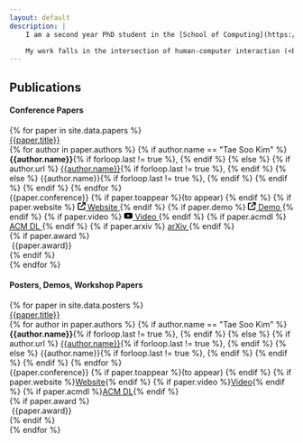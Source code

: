 ```yaml
---
layout: default
description: |
    I am a second year PhD student in the [School of Computing](https://cs.kaist.ac.kr/){:target="_blank"} at [KAIST](https://www.kaist.ac.kr/){:target="_blank"}. I work with [Juho Kim](https://juhokim.com/){:target="_blank"} as a member of [KIXLAB](https://www.kixlab.org/){:target="_blank"}.

    My work falls in the intersection of human-computer interaction (<b>HCI</b>) and artificial intelligence (<b>AI</b>). I design interaction techniques powered by machine learning (ML) models that enable and facilitate <b>intent-driven creation</b> (e.g., design, writing). Recently, I have been interested in investigating how to <b>modularize</b> ML models or pipelines to enable users to interact with these modules to manipulate these pipelines.
---
```


## Publications

#### Conference Papers

<div>
{% for paper in site.data.papers %}
    <div class="paper-cont">
        <div class="paper-img-cont" style="background-image:url({{paper.img | relative_url}})"></div>
        <div style="flex:1">
            <div class="paper-line"><a href="{{paper.url}}" target="_blank">{{paper.title}}</a></div>
            <div class="paper-line">
                {% for author in paper.authors %}
                    {% if author.name == "Tae Soo Kim" %}
                        <strong>{{author.name}}</strong>{% if forloop.last != true %}, {% endif %}
                    {% else %}
                        {% if author.url %}
                            <a href="{{author.url}}" target="_blank">{{author.name}}</a>{% if forloop.last != true %}, {% endif %}
                        {% else %}
                            {{author.name}}{% if forloop.last != true %}, {% endif %}
                        {% endif %}
                    {% endif %}
                {% endfor %}
            </div>
            <div class="paper-line">
                <span class="paper-deets">{{paper.conference}} {% if paper.toappear %}(to appear) {% endif %}</span>
                {% if paper.website %}
                    <span class="paper-deets">
                        <a href="{{paper.website}}" target="_blank">
                            <svg xmlns="http://www.w3.org/2000/svg" height="1em" viewBox="0 0 512 512"><!--! Font Awesome Free 6.4.2 by @fontawesome - https://fontawesome.com License - https://fontawesome.com/license (Commercial License) Copyright 2023 Fonticons, Inc. --><path d="M320 0c-17.7 0-32 14.3-32 32s14.3 32 32 32h82.7L201.4 265.4c-12.5 12.5-12.5 32.8 0 45.3s32.8 12.5 45.3 0L448 109.3V192c0 17.7 14.3 32 32 32s32-14.3 32-32V32c0-17.7-14.3-32-32-32H320zM80 32C35.8 32 0 67.8 0 112V432c0 44.2 35.8 80 80 80H400c44.2 0 80-35.8 80-80V320c0-17.7-14.3-32-32-32s-32 14.3-32 32V432c0 8.8-7.2 16-16 16H80c-8.8 0-16-7.2-16-16V112c0-8.8 7.2-16 16-16H192c17.7 0 32-14.3 32-32s-14.3-32-32-32H80z"/></svg>
                            <span>Website</span>
                        </a>
                    </span>
                {% endif %}
                {% if paper.demo %}
                    <span class="paper-deets">
                        <a href="{{paper.demo}}" target="_blank">
                            <svg xmlns="http://www.w3.org/2000/svg" height="1em" viewBox="0 0 512 512"><!--! Font Awesome Free 6.4.2 by @fontawesome - https://fontawesome.com License - https://fontawesome.com/license (Commercial License) Copyright 2023 Fonticons, Inc. --><path d="M320 0c-17.7 0-32 14.3-32 32s14.3 32 32 32h82.7L201.4 265.4c-12.5 12.5-12.5 32.8 0 45.3s32.8 12.5 45.3 0L448 109.3V192c0 17.7 14.3 32 32 32s32-14.3 32-32V32c0-17.7-14.3-32-32-32H320zM80 32C35.8 32 0 67.8 0 112V432c0 44.2 35.8 80 80 80H400c44.2 0 80-35.8 80-80V320c0-17.7-14.3-32-32-32s-32 14.3-32 32V432c0 8.8-7.2 16-16 16H80c-8.8 0-16-7.2-16-16V112c0-8.8 7.2-16 16-16H192c17.7 0 32-14.3 32-32s-14.3-32-32-32H80z"/></svg>
                            <span>Demo</span>
                        </a>
                    </span>
                {% endif %}
                {% if paper.video %}
                    <span class="paper-deets">
                        <a href="{{paper.video}}" target="_blank">
                            <svg xmlns="http://www.w3.org/2000/svg" height="1em" viewBox="0 0 576 512"><!--! Font Awesome Free 6.4.2 by @fontawesome - https://fontawesome.com License - https://fontawesome.com/license (Commercial License) Copyright 2023 Fonticons, Inc. --><path d="M549.655 124.083c-6.281-23.65-24.787-42.276-48.284-48.597C458.781 64 288 64 288 64S117.22 64 74.629 75.486c-23.497 6.322-42.003 24.947-48.284 48.597-11.412 42.867-11.412 132.305-11.412 132.305s0 89.438 11.412 132.305c6.281 23.65 24.787 41.5 48.284 47.821C117.22 448 288 448 288 448s170.78 0 213.371-11.486c23.497-6.321 42.003-24.171 48.284-47.821 11.412-42.867 11.412-132.305 11.412-132.305s0-89.438-11.412-132.305zm-317.51 213.508V175.185l142.739 81.205-142.739 81.201z"/></svg>
                            <span>Video</span>
                        </a>
                    </span>
                {% endif %}
                {% if paper.acmdl %}
                    <span class="paper-deets">
                        <a href="{{paper.acmdl}}" target="_blank">
                            <i class="ai ai-acmdl"></i>
                            ACM DL
                        </a>
                    </span>
                {% endif %}
                {% if paper.arxiv %}
                    <span class="paper-deets">
                        <a href="{{paper.arxiv}}" target="_blank">
                            <i class="ai ai-arxiv"></i>
                            arXiv
                        </a>
                    </span>
                {% endif %}
            </div>
            {% if paper.award %}
            <div class="paper-line">
                <span class="award"><i class="fa-solid fa-medal" style="margin-right: 4px"></i>{{paper.award}}</span>
            </div>
            {% endif %}
        </div>
    </div>
{% endfor %}
</div>

#### Posters, Demos, Workshop Papers

<div>
{% for paper in site.data.posters %}
    <div class="poster-cont">
        <div class="paper-line"><a href="{{paper.url}}" target="_blank">{{paper.title}}</a></div>
        <div class="paper-line">
            {% for author in paper.authors %}
                {% if author.name == "Tae Soo Kim" %}
                    <strong>{{author.name}}</strong>{% if forloop.last != true %}, {% endif %}
                {% else %}
                    {% if author.url %}
                        <a href="{{author.url}}" target="_blank">{{author.name}}</a>{% if forloop.last != true %}, {% endif %}
                    {% else %}
                        {{author.name}}{% if forloop.last != true %}, {% endif %}
                    {% endif %}
                {% endif %}
            {% endfor %}
        </div>
        <div class="paper-line">
            <span class="paper-deets">{{paper.conference}} {% if paper.toappear %}(to appear) {% endif %}</span>
            {% if paper.website %}<span class="paper-deets"><a href="{{paper.website}}" target="_blank"><i class="fa-solid fa-arrow-up-right-from-square"></i>Website</a></span>{% endif %}
            {% if paper.video %}<span class="paper-deets"><a href="{{paper.video}}" target="_blank"><i class="fa-brands fa-youtube"></i>Video</a></span>{% endif %}
            {% if paper.acmdl %}<span class="paper-deets"><a href="{{paper.acmdl}}" target="_blank"><i class="ai ai-acmdl"></i>ACM DL</a></span>{% endif %}
        </div>
        {% if paper.award %}
        <div class="paper-line">
            <span class="award"><i class="fa-solid fa-medal" style="margin-right: 4px"></i>{{paper.award}}</span>
        </div>
        {% endif %}
    </div>
{% endfor %}
</div>
